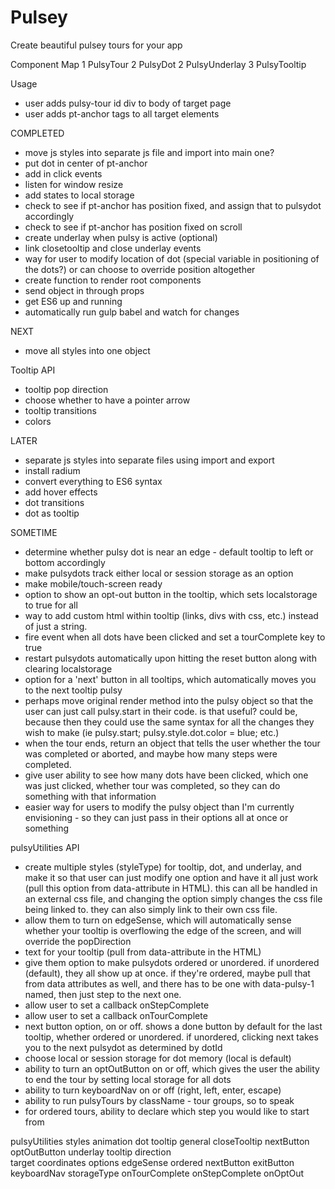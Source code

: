 # Pulsey
Create beautiful pulsey tours for your app


Component Map
1 PulsyTour
2 PulsyDot      2 PulsyUnderlay
3 PulsyTooltip

Usage
- user adds pulsy-tour id div to body of target page
- user adds pt-anchor tags to all target elements


COMPLETED
- move js styles into separate js file and import into main one?
- put dot in center of pt-anchor
- add in click events
- listen for window resize
- add states to local storage
- check to see if pt-anchor has position fixed, and assign that to pulsydot accordingly
- check to see if pt-anchor has position fixed on scroll
- create underlay when pulsy is active (optional)
- link closetooltip and close underlay events
- way for user to modify location of dot (special variable in positioning of the dots?) or can choose to override position altogether
- create function to render root components
- send object in through props
- get ES6 up and running
- automatically run gulp babel and watch for changes

NEXT
- move all styles into one object


Tooltip API
- tooltip pop direction
- choose whether to have a pointer arrow
- tooltip transitions
- colors

LATER
- separate js styles into separate files using import and export
- install radium
- convert everything to ES6 syntax
- add hover effects
- dot transitions
- dot as tooltip

SOMETIME
- determine whether pulsy dot is near an edge - default tooltip to left or bottom accordingly
- make pulsydots track either local or session storage as an option
- make mobile/touch-screen ready
- option to show an opt-out button in the tooltip, which sets localstorage to true for all
- way to add custom html within tooltip (links, divs with css, etc.) instead of just a string.
- fire event when all dots have been clicked and set a tourComplete key to true
- restart pulsydots automatically upon hitting the reset button along with clearing localstorage
- option for a 'next' button in all tooltips, which automatically moves you to the next tooltip pulsy
- perhaps move original render method into the pulsy object so that the user can just call pulsy.start in their code.  is that useful?  could be, because then they could use the same syntax for all the changes they wish to make (ie pulsy.start; pulsy.style.dot.color = blue; etc.)
- when the tour ends, return an object that tells the user whether the tour was completed or aborted, and maybe how many steps were completed.
- give user ability to see how many dots have been clicked, which one was just clicked, whether tour was completed, so they can do something with that information
- easier way for users to modify the pulsy object than I'm currently envisioning - so they can just pass in their options all at once or something


pulsyUtilities API
- create multiple styles (styleType) for tooltip, dot, and underlay, and make it so that user can just modify one option and have it all just work (pull this option from data-attribute in HTML).  this can all be handled in an external css file, and changing the option simply changes the css file being linked to.  they can also simply link to their own css file.
-  allow them to turn on edgeSense, which will automatically sense whether your tooltip is overflowing the edge of the screen, and will override the popDirection
- text for your tooltip (pull from data-attribute in the HTML)
- give them option to make pulsydots ordered or unordered.  if unordered (default), they all show up at once.  if they're ordered, maybe pull that from data attributes as well, and there has to be one with data-pulsy-1 named, then just step to the next one.
- allow user to set a callback onStepComplete
- allow user to set a callback onTourComplete
- next button option, on or off.  shows a done button by default for the last tooltip, whether ordered or unordered.  if unordered, clicking next takes you to the next pulsydot as determined by dotId
- choose local or session storage for dot memory (local is default)
- ability to turn an optOutButton on or off, which gives the user the ability to end the tour by setting local storage for all dots
- ability to turn keyboardNav on or off (right, left, enter, escape)
- ability to run pulsyTours by className - tour groups, so to speak
- for ordered tours, ability to declare which step you would like to start from



pulsyUtilities
  styles
    animation
    dot
    tooltip
      general
      closeTooltip
      nextButton
      optOutButton
    underlay
  tooltip
    direction  
  target
    coordinates
  options
    edgeSense
    ordered
    nextButton
    exitButton
    keyboardNav
    storageType
  onTourComplete
  onStepComplete
  onOptOut
